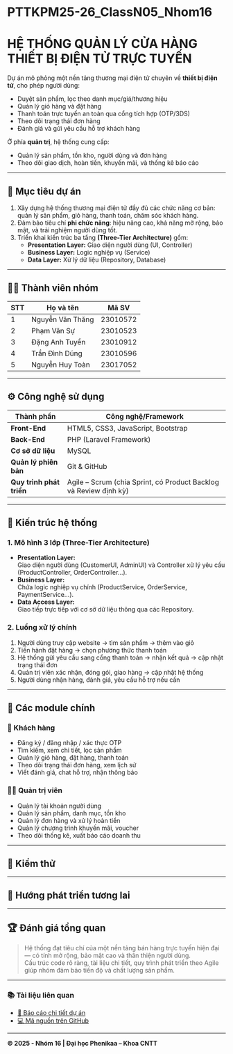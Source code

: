 # PTTKPM25-26_ClassN05_Nhom16
# HỆ THỐNG QUẢN LÝ CỬA HÀNG THIẾT BỊ ĐIỆN TỬ TRỰC TUYẾN
Dự án mô phỏng một nền tảng thương mại điện tử chuyên về **thiết bị điện tử**, cho phép người dùng:
- Duyệt sản phẩm, lọc theo danh mục/giá/thương hiệu  
- Quản lý giỏ hàng và đặt hàng  
- Thanh toán trực tuyến an toàn qua cổng tích hợp (OTP/3DS)  
- Theo dõi trạng thái đơn hàng  
- Đánh giá và gửi yêu cầu hỗ trợ khách hàng  

Ở phía **quản trị**, hệ thống cung cấp:
- Quản lý sản phẩm, tồn kho, người dùng và đơn hàng  
- Theo dõi giao dịch, hoàn tiền, khuyến mãi, và thống kê báo cáo  

---

## 🎯 Mục tiêu dự án
1. Xây dựng hệ thống thương mại điện tử đầy đủ các chức năng cơ bản: quản lý sản phẩm, giỏ hàng, thanh toán, chăm sóc khách hàng.  
2. Đảm bảo tiêu chí **phi chức năng**: hiệu năng cao, khả năng mở rộng, bảo mật, và trải nghiệm người dùng tốt.  
3. Triển khai kiến trúc ba tầng **(Three-Tier Architecture)** gồm:
   - **Presentation Layer:** Giao diện người dùng (UI, Controller)
   - **Business Layer:** Logic nghiệp vụ (Service)
   - **Data Layer:** Xử lý dữ liệu (Repository, Database)

---

## 👨‍💻 Thành viên nhóm

| STT | Họ và tên | Mã SV |
|-----|------------|--------|
| 1 | Nguyễn Văn Thăng | 23010572 |
| 2 | Phạm Văn Sự | 23010523 |
| 3 | Đặng Anh Tuyền | 23010912 |
| 4 | Trần Đình Dũng | 23010596 |
| 5 | Nguyễn Huy Toàn | 23017052 |

---

## ⚙️ Công nghệ sử dụng
| Thành phần | Công nghệ/Framework |
|-------------|----------------------|
| **Front-End** | HTML5, CSS3, JavaScript, Bootstrap |
| **Back-End** | PHP (Laravel Framework) |
| **Cơ sở dữ liệu** | MySQL |
| **Quản lý phiên bản** | Git & GitHub |
| **Quy trình phát triển** | Agile – Scrum (chia Sprint, có Product Backlog và Review định kỳ) |

---

## 🧠 Kiến trúc hệ thống

### 1. Mô hình 3 lớp (Three-Tier Architecture)
- **Presentation Layer:**  
  Giao diện người dùng (CustomerUI, AdminUI) và Controller xử lý yêu cầu (ProductController, OrderController…).
- **Business Layer:**  
  Chứa logic nghiệp vụ chính (ProductService, OrderService, PaymentService…).
- **Data Access Layer:**  
  Giao tiếp trực tiếp với cơ sở dữ liệu thông qua các Repository.

### 2. Luồng xử lý chính
1. Người dùng truy cập website → tìm sản phẩm → thêm vào giỏ  
2. Tiến hành đặt hàng → chọn phương thức thanh toán  
3. Hệ thống gửi yêu cầu sang cổng thanh toán → nhận kết quả → cập nhật trạng thái đơn  
4. Quản trị viên xác nhận, đóng gói, giao hàng → cập nhật hệ thống  
5. Người dùng nhận hàng, đánh giá, yêu cầu hỗ trợ nếu cần  

---

## 🧩 Các module chính

### 👤 Khách hàng
- Đăng ký / đăng nhập / xác thực OTP  
- Tìm kiếm, xem chi tiết, lọc sản phẩm  
- Quản lý giỏ hàng, đặt hàng, thanh toán  
- Theo dõi trạng thái đơn hàng, xem lịch sử  
- Viết đánh giá, chat hỗ trợ, nhận thông báo

### 🧑‍💼 Quản trị viên
- Quản lý tài khoản người dùng  
- Quản lý sản phẩm, danh mục, tồn kho  
- Quản lý đơn hàng và xử lý hoàn tiền  
- Quản lý chương trình khuyến mãi, voucher  
- Theo dõi thống kê, xuất báo cáo doanh thu

---

## 🧪 Kiểm thử

---

## 🚀 Hướng phát triển tương lai

---

## 🏆 Đánh giá tổng quan
> Hệ thống đạt tiêu chí của một nền tảng bán hàng trực tuyến hiện đại — có tính mở rộng, bảo mật cao và thân thiện người dùng.  
> Cấu trúc code rõ ràng, tài liệu chi tiết, quy trình phát triển theo Agile giúp nhóm đảm bảo tiến độ và chất lượng sản phẩm.

---

### 📚 Tài liệu liên quan
- [📄 Báo cáo chi tiết dự án](https://github.com/user-attachments/files/23112311/PTTKPM25-26_ClassN05_Nhom16_ver3.docx)
- [💻 Mã nguồn trên GitHub](https://github.com/dunggdinh/PTTKPM25-26_ClassN05_Nhom16)

---


**© 2025 - Nhóm 16 | Đại học Phenikaa – Khoa CNTT**

